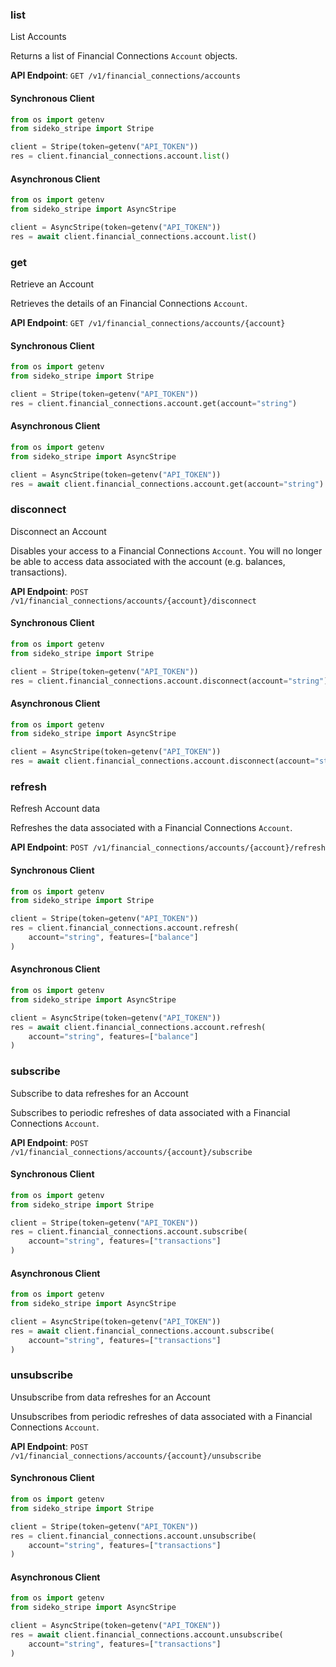
### list <a name="list"></a>
List Accounts

<p>Returns a list of Financial Connections <code>Account</code> objects.</p>

**API Endpoint**: `GET /v1/financial_connections/accounts`

#### Synchronous Client

```python
from os import getenv
from sideko_stripe import Stripe

client = Stripe(token=getenv("API_TOKEN"))
res = client.financial_connections.account.list()
```

#### Asynchronous Client

```python
from os import getenv
from sideko_stripe import AsyncStripe

client = AsyncStripe(token=getenv("API_TOKEN"))
res = await client.financial_connections.account.list()
```

### get <a name="get"></a>
Retrieve an Account

<p>Retrieves the details of an Financial Connections <code>Account</code>.</p>

**API Endpoint**: `GET /v1/financial_connections/accounts/{account}`

#### Synchronous Client

```python
from os import getenv
from sideko_stripe import Stripe

client = Stripe(token=getenv("API_TOKEN"))
res = client.financial_connections.account.get(account="string")
```

#### Asynchronous Client

```python
from os import getenv
from sideko_stripe import AsyncStripe

client = AsyncStripe(token=getenv("API_TOKEN"))
res = await client.financial_connections.account.get(account="string")
```

### disconnect <a name="disconnect"></a>
Disconnect an Account

<p>Disables your access to a Financial Connections <code>Account</code>. You will no longer be able to access data associated with the account (e.g. balances, transactions).</p>

**API Endpoint**: `POST /v1/financial_connections/accounts/{account}/disconnect`

#### Synchronous Client

```python
from os import getenv
from sideko_stripe import Stripe

client = Stripe(token=getenv("API_TOKEN"))
res = client.financial_connections.account.disconnect(account="string")
```

#### Asynchronous Client

```python
from os import getenv
from sideko_stripe import AsyncStripe

client = AsyncStripe(token=getenv("API_TOKEN"))
res = await client.financial_connections.account.disconnect(account="string")
```

### refresh <a name="refresh"></a>
Refresh Account data

<p>Refreshes the data associated with a Financial Connections <code>Account</code>.</p>

**API Endpoint**: `POST /v1/financial_connections/accounts/{account}/refresh`

#### Synchronous Client

```python
from os import getenv
from sideko_stripe import Stripe

client = Stripe(token=getenv("API_TOKEN"))
res = client.financial_connections.account.refresh(
    account="string", features=["balance"]
)
```

#### Asynchronous Client

```python
from os import getenv
from sideko_stripe import AsyncStripe

client = AsyncStripe(token=getenv("API_TOKEN"))
res = await client.financial_connections.account.refresh(
    account="string", features=["balance"]
)
```

### subscribe <a name="subscribe"></a>
Subscribe to data refreshes for an Account

<p>Subscribes to periodic refreshes of data associated with a Financial Connections <code>Account</code>.</p>

**API Endpoint**: `POST /v1/financial_connections/accounts/{account}/subscribe`

#### Synchronous Client

```python
from os import getenv
from sideko_stripe import Stripe

client = Stripe(token=getenv("API_TOKEN"))
res = client.financial_connections.account.subscribe(
    account="string", features=["transactions"]
)
```

#### Asynchronous Client

```python
from os import getenv
from sideko_stripe import AsyncStripe

client = AsyncStripe(token=getenv("API_TOKEN"))
res = await client.financial_connections.account.subscribe(
    account="string", features=["transactions"]
)
```

### unsubscribe <a name="unsubscribe"></a>
Unsubscribe from data refreshes for an Account

<p>Unsubscribes from periodic refreshes of data associated with a Financial Connections <code>Account</code>.</p>

**API Endpoint**: `POST /v1/financial_connections/accounts/{account}/unsubscribe`

#### Synchronous Client

```python
from os import getenv
from sideko_stripe import Stripe

client = Stripe(token=getenv("API_TOKEN"))
res = client.financial_connections.account.unsubscribe(
    account="string", features=["transactions"]
)
```

#### Asynchronous Client

```python
from os import getenv
from sideko_stripe import AsyncStripe

client = AsyncStripe(token=getenv("API_TOKEN"))
res = await client.financial_connections.account.unsubscribe(
    account="string", features=["transactions"]
)
```
